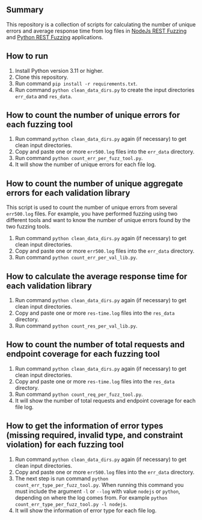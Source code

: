 ## Summary

This repository is a collection of scripts for calculating the number of unique errors and average response time from log files in [NodeJs REST Fuzzing](https://github.com/bungdanar/nodejs-rest-fuzzing) 
and [Python REST Fuzzing](https://github.com/bungdanar/python-rest-fuzzing) applications.

## How to run

1.	Install Python version 3.11 or higher.
2.	Clone this repository.
3.	Run command `pip install -r requirements.txt`.
4.	Run command `python clean_data_dirs.py` to create the input directories `err_data` and `res_data`.

## How to count the number of unique errors for each fuzzing tool

1.	Run command `python clean_data_dirs.py` again (if necessary) to get clean input directories.
2.	Copy and paste one or more `err500.log` files into the `err_data` directory.
3.	Run command `python count_err_per_fuzz_tool.py`.
4.	It will show the number of unique errors for each file log.

## How to count the number of unique aggregate errors for each validation library

This script is used to count the number of unique errors from several `err500.log` files. 
For example, you have performed fuzzing using two different tools and want to know the number of unique errors found by the two fuzzing tools.
1.	Run command `python clean_data_dirs.py` again (if necessary) to get clean input directories.
2.	Copy and paste one or more `err500.log` files into the `err_data` directory.
3.	Run command `python count_err_per_val_lib.py`.

## How to calculate the average response time for each validation library

1.	Run command `python clean_data_dirs.py` again (if necessary) to get clean input directories.
2.	Copy and paste one or more `res-time.log` files into the `res_data` directory.
3.	Run command `python count_res_per_val_lib.py`.

## How to count the number of total requests and endpoint coverage for each fuzzing tool

1.	Run command `python clean_data_dirs.py` again (if necessary) to get clean input directories.
2.	Copy and paste one or more `res-time.log` files into the `res_data` directory.
3.	Run command `python count_req_per_fuzz_tool.py`.
4.	It will show the number of total requests and endpoint coverage for each file log.

## How to get the information of error types (missing required, invalid type, and constraint violation) for each fuzzing tool

1. Run command `python clean_data_dirs.py` again (if necessary) to get clean input directories.
2. Copy and paste one or more `err500.log` files into the `err_data` directory.
3. The next step is run command `python count_err_type_per_fuzz_tool.py`. When running this command you must include the argument `-l` or `--log` with value `nodejs` or `python`, depending on where the log comes from. For example `python count_err_type_per_fuzz_tool.py -l nodejs`.
4. It will show the information of error type for each file log.
